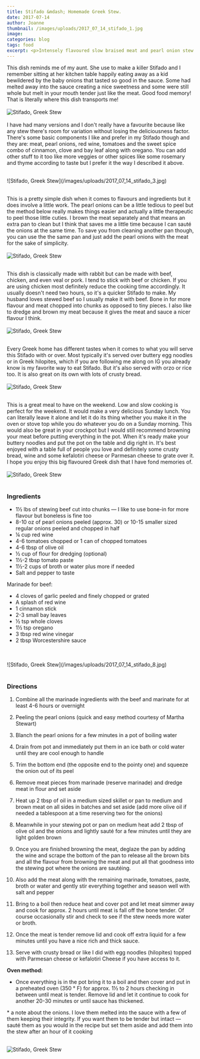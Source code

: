 ```yaml
---
title: Stifado &mdash; Homemade Greek Stew.
date: 2017-07-14
author: Joanne
thumbnail: /images/uploads/2017_07_14_stifado_1.jpg
image:
categories: blog
tags: food
excerpt: <p>Intensely flavoured slow braised meat and pearl onion stew done in the most aromatic tomato ragu</p>
---
```


This dish reminds me of my aunt. She use to make a killer Stifado and I remember sitting at her kitchen table happily eating away as a kid bewildered by the  baby onions that tasted so good in the sauce. Some had melted away into the sauce creating a nice sweetness and some were still whole but melt in your mouth tender just like the meat.  Good food memory!
That is literally where this dish transports me!  
<br>
![Stifado, Greek Stew](/images/uploads/2017_07_14_stifado_2.jpg)
<br>
<br>
I have had many versions and I don't really have a favourite because like any stew there's room for variation without losing the deliciousness factor.  There's some basic components I like and prefer  in my Stifado though and they are: meat, pearl onions, red wine, tomatoes and the sweet spice combo of cinnamon, clove and bay leaf along with oregano. You can add other stuff to it too like more veggies or other spices like some rosemary and thyme according to taste but I prefer it the way I described it above.  

<br>
![Stifado, Greek Stew](/images/uploads/2017_07_14_stifado_3.jpg)
<br>
<br>

This is a pretty simple dish when it comes to flavours and ingredients but it does involve a little work.  The pearl onions can be a little tedious to peel but the method below really makes things easier and actually a little therapeutic to peel those little cuties. I brown the meat separately and that means an extra pan to clean but I think that saves me a little time because I can sauté the onions at the same time.  To save you from cleaning another pan though, you can use the the same pan and just add the pearl onions with the meat for the sake of simplicity.  
<br>
![Stifado, Greek Stew](/images/uploads/2017_07_14_stifado_4.jpg)
<br>
<br>

This dish is classically made with rabbit but can be made with beef, chicken, and even veal or pork. I tend to stick with beef or chicken. If you are using chicken most definitely reduce the cooking time accordingly.  It usually doesn't need two hours, so it's a quicker Stifado  to make.  My husband loves stewed beef so I usually make it with beef. Bone in for more flavour and meat chopped into chunks as opposed to tiny pieces. I also like to dredge and brown my meat because it gives the meat and sauce a nicer flavour I think.  
<br>
![Stifado, Greek Stew](/images/uploads/2017_07_14_stifado_5.jpg)
<br>
<br>

Every Greek home has different tastes when it comes to what you will serve this Stifado with or over.
Most typically it's served over buttery egg noodles or in Greek hilopites, which if you are following me along on IG you already know is my favorite way to eat Stifado. But it's also served with orzo or rice too. It is also great on its own with lots of crusty bread.  
<br>
![Stifado, Greek Stew](/images/uploads/2017_07_14_stifado_6.jpg)
<br>
<br>

This is a great meal to have on the weekend. Low and slow cooking is perfect for the weekend. It would make a very delicious Sunday lunch. You can literally leave it alone and let it do its thing whether you make it in the oven or stove top while you do whatever you do on a Sunday morning. This would also be great in your crockpot but I would still recommend browning your meat before putting everything in the pot. When it's ready make your buttery noodles and put the pot on the table and dig right in.  It's best enjoyed with a table full of people you love and definitely some crusty bread, wine and some kefalotiri cheese or Parmesan cheese to grate over it. I hope you enjoy this big flavoured Greek dish that I have fond memories of.  
<br>
![Stifado, Greek Stew](/images/uploads/2017_07_14_stifado_7.jpg)
<br>
<br>

### Ingredients

* 1&frac12; lbs of stewing beef cut into chunks &mdash; I like to use bone-in for more flavour but boneless is fine too
* 8-10 oz of pearl onions peeled (approx. 30) or 10-15 smaller sized regular onions peeled and chopped in half
* &frac14; cup red wine
* 4-6 tomatoes chopped or 1 can of chopped tomatoes
* 4-6 tbsp of olive oil
* &frac12; cup of flour for dredging (optional)
* 1&frac12;-2 tbsp tomato paste
* 1&frac12;-2 cups of broth or water plus more if needed
* Salt and pepper to taste

Marinade for beef:

* 4 cloves of garlic peeled and finely chopped or grated
* A splash of red wine
* 1 cinnamon stick
* 2-3 small bay leaves
* &frac12; tsp whole cloves
* 1&frac12; tsp oregano
* 3 tbsp red wine vinegar
* 2 tbsp Worcestershire sauce
<br>
<br>
![Stifado, Greek Stew](/images/uploads/2017_07_14_stifado_8.jpg)
<br>
<br>

### Directions

1. Combine all the marinade ingredients with the beef and marinate for at least 4-6 hours or overnight

1. Peeling the pearl onions (quick and easy method courtesy of Martha Stewart)

1. Blanch the pearl onions for a few minutes in a pot of boiling water

1. Drain from pot and immediately put them in an ice bath or cold water until they are cool enough to handle

1. Trim the bottom end (the opposite end to the pointy one) and squeeze the onion out of its peel

1. Remove meat pieces from marinade (reserve marinade) and dredge meat in flour and set aside

1. Heat up 2 tbsp of oil in a medium sized skillet or pan to medium and brown meat on all sides in batches and set aside (add more olive oil if needed a tablespoon at a time reserving two for the onions)

1. Meanwhile in your stewing pot or pan on medium heat add  2 tbsp of olive oil and the onions and lightly sauté for a few minutes until they are light golden brown

1. Once you are finished browning the meat, deglaze the pan by adding the wine and scrape the bottom
of the pan to release all the brown bits and all the flavour from
browning the meat and put all that goodness into the stewing pot where the onions are sautéing.

1. Also add the meat along with the remaining marinade, tomatoes, paste, broth or water and gently stir everything together and season well with salt and pepper

1. Bring to a boil then reduce heat and cover pot and let meat simmer away and cook for approx. 2 hours until meat is fall off the bone tender. Of course occasionally stir  and check  to see if the stew needs more water or broth.

1. Once the meat is tender remove lid and cook off extra liquid for a few
minutes until you have a nice rich and thick sauce.

1. Serve with crusty bread or like I did with egg noodles (hilopites) topped with Parmesan cheese or kefalotiri
Cheese if you have access to it.

**Oven method:**

* Once everything is in the pot bring it to a boil and then cover and put in a preheated oven (350 &deg; F) for approx. 1&frac12; to 2 hours checking in between until meat is tender. Remove lid and let it continue to cook for another 20-30 minutes or until sauce has thickened.

&#42; a note about the onions. I love them melted into the sauce with a few of them keeping their integrity.  If you want them to be tender but intact &mdash; sauté them as you would in the recipe but set them aside and add them into the stew after an hour of it cooking  
<br>

![Stifado, Greek Stew](/images/uploads/2017_07_14_stifado_9.jpg)
